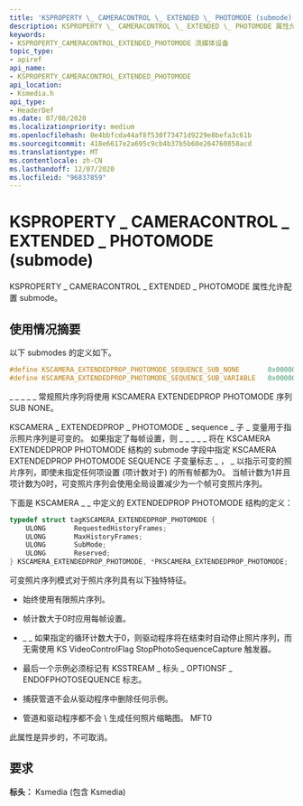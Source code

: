 ```yaml
---
title: 'KSPROPERTY \_ CAMERACONTROL \_ EXTENDED \_ PHOTOMODE (submode) '
description: KSPROPERTY \_ CAMERACONTROL \_ EXTENDED \_ PHOTOMODE 属性允许配置 submode。
keywords:
- KSPROPERTY_CAMERACONTROL_EXTENDED_PHOTOMODE 流媒体设备
topic_type:
- apiref
api_name:
- KSPROPERTY_CAMERACONTROL_EXTENDED_PHOTOMODE
api_location:
- Ksmedia.h
api_type:
- HeaderDef
ms.date: 07/08/2020
ms.localizationpriority: medium
ms.openlocfilehash: 0e4bbfcda44af8f530f73471d9229e8befa3c61b
ms.sourcegitcommit: 418e6617e2a695c9cb4b37b5b60e264760858acd
ms.translationtype: MT
ms.contentlocale: zh-CN
ms.lasthandoff: 12/07/2020
ms.locfileid: "96837859"
---
```

# <a name="ksproperty_cameracontrol_extended_photomode-submode"></a>KSPROPERTY \_ CAMERACONTROL \_ EXTENDED \_ PHOTOMODE (submode) 

KSPROPERTY \_ CAMERACONTROL \_ EXTENDED \_ PHOTOMODE 属性允许配置 submode。

## <a name="usage-summary"></a>使用情况摘要

以下 submodes 的定义如下。

```cpp
#define KSCAMERA_EXTENDEDPROP_PHOTOMODE_SEQUENCE_SUB_NONE       0x00000000
#define KSCAMERA_EXTENDEDPROP_PHOTOMODE_SEQUENCE_SUB_VARIABLE   0x00000001
```

\_ \_ \_ \_ \_ 常规照片序列将使用 KSCAMERA EXTENDEDPROP PHOTOMODE 序列 SUB NONE。

KSCAMERA \_ EXTENDEDPROP \_ PHOTOMODE \_ sequence \_ 子 \_ 变量用于指示照片序列是可变的。 如果指定了每帧设置，则 \_ \_ \_ \_ \_ 将在 KSCAMERA EXTENDEDPROP PHOTOMODE 结构的 submode 字段中指定 KSCAMERA EXTENDEDPROP PHOTOMODE SEQUENCE 子变量标志 \_ ， \_ 以指示可变的照片序列，即使未指定任何项设置 (项计数对于) 的所有帧都为0。 当帧计数为1并且项计数为0时，可变照片序列会使用全局设置减少为一个帧可变照片序列。

下面是 KSCAMERA \_ \_ 中定义的 EXTENDEDPROP PHOTOMODE 结构的定义：

```cpp
typedef struct tagKSCAMERA_EXTENDEDPROP_PHOTOMODE {  
    ULONG       RequestedHistoryFrames;  
    ULONG       MaxHistoryFrames;  
    ULONG       SubMode;  
    ULONG       Reserved;  
} KSCAMERA_EXTENDEDPROP_PHOTOMODE, *PKSCAMERA_EXTENDEDPROP_PHOTOMODE;
```

可变照片序列模式对于照片序列具有以下独特特征。

- 始终使用有限照片序列。

- 帧计数大于0时应用每帧设置。

- \_ \_ 如果指定的循环计数大于0，则驱动程序将在结束时自动停止照片序列，而无需使用 KS VideoControlFlag StopPhotoSequenceCapture 触发器。

- 最后一个示例必须标记有 KSSTREAM \_ 标头 \_ OPTIONSF \_ ENDOFPHOTOSEQUENCE 标志。

- 捕获管道不会从驱动程序中删除任何示例。

- 管道和驱动程序都不会 \\ 生成任何照片缩略图。 MFT0

此属性是异步的，不可取消。

## <a name="requirements"></a>要求

**标头：** Ksmedia (包含 Ksmedia) 

